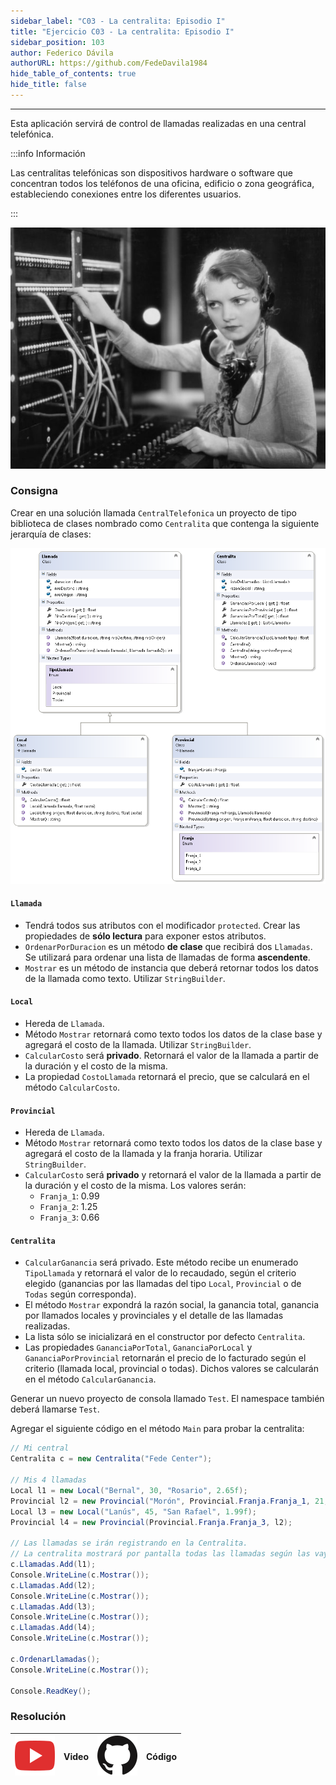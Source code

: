 ```yaml
---
sidebar_label: "C03 - La centralita: Episodio I"
title: "Ejercicio C03 - La centralita: Episodio I"
sidebar_position: 103
author: Federico Dávila
authorURL: https://github.com/FedeDavila1984
hide_table_of_contents: true
hide_title: false
---
```

---
Esta aplicación servirá de control de llamadas realizadas en una central telefónica.

:::info Información

Las centralitas telefónicas son dispositivos hardware o software que concentran todos los teléfonos de una oficina, edificio o zona geográfica, estableciendo conexiones entre los diferentes usuarios.

:::

![Centralita tradicional](/clases/08-herencia/ejercicios/centralita-tradicional.jpg)

### Consigna
Crear en una solución llamada `CentralTelefonica` un proyecto de tipo biblioteca de clases nombrado como `Centralita` que contenga la siguiente jerarquía de clases:

![Diagrama de clases](/clases/08-herencia/ejercicios/centralita-diagram.png)

#### `Llamada`
* Tendrá todos sus atributos con el modificador `protected`. Crear las propiedades de **sólo lectura** para exponer estos atributos.
* `OrdenarPorDuracion` es un método **de clase** que recibirá dos `Llamadas`. Se utilizará para ordenar una lista de llamadas de forma **ascendente**.
* `Mostrar` es un método de instancia que deberá retornar todos los datos de la llamada como texto. Utilizar `StringBuilder`.

#### `Local`
* Hereda de `Llamada`.
* Método `Mostrar` retornará como texto todos los datos de la clase base y agregará el costo de la llamada. Utilizar `StringBuilder`.
* `CalcularCosto` será **privado**. Retornará el valor de la llamada a partir de la duración y el costo de la misma.
* La propiedad `CostoLlamada` retornará el precio, que se calculará en el método `CalcularCosto`.

#### `Provincial`
* Hereda de `Llamada`.
* Método `Mostrar` retornará como texto todos los datos de la clase base y agregará el costo de la llamada y la franja horaria. Utilizar `StringBuilder`.
* `CalcularCosto` será **privado** y retornará el valor de la llamada a partir de la duración y el costo de la misma. Los valores serán: 
  * `Franja_1`: 0.99
  * `Franja_2`: 1.25
  * `Franja_3`: 0.66

#### `Centralita`
* `CalcularGanancia` será privado. Este método recibe un enumerado `TipoLlamada` y retornará el valor de lo recaudado, según el criterio elegido (ganancias por las llamadas del tipo `Local`, `Provincial` o de `Todas` según corresponda).
* El método `Mostrar` expondrá la razón social, la ganancia total, ganancia por llamados locales y provinciales y el detalle de las llamadas realizadas.
* La lista sólo se inicializará en el constructor por defecto `Centralita`.
* Las propiedades `GananciaPorTotal`, `GananciaPorLocal` y `GananciaPorProvincial` retornarán el precio de lo facturado según el criterio (llamada local, provincial o todas). Dichos valores se calcularán en el método `CalcularGanancia`.

Generar un nuevo proyecto de consola llamado `Test`. El namespace también deberá llamarse `Test`. 

Agregar el siguiente código en el método `Main` para probar la centralita:

```csharp
// Mi central
Centralita c = new Centralita("Fede Center");

// Mis 4 llamadas
Local l1 = new Local("Bernal", 30, "Rosario", 2.65f);
Provincial l2 = new Provincial("Morón", Provincial.Franja.Franja_1, 21, "Bernal");
Local l3 = new Local("Lanús", 45, "San Rafael", 1.99f);
Provincial l4 = new Provincial(Provincial.Franja.Franja_3, l2);

// Las llamadas se irán registrando en la Centralita.
// La centralita mostrará por pantalla todas las llamadas según las vaya registrando.
c.Llamadas.Add(l1);
Console.WriteLine(c.Mostrar());
c.Llamadas.Add(l2);
Console.WriteLine(c.Mostrar());
c.Llamadas.Add(l3);
Console.WriteLine(c.Mostrar());
c.Llamadas.Add(l4);
Console.WriteLine(c.Mostrar());

c.OrdenarLlamadas();
Console.WriteLine(c.Mostrar());

Console.ReadKey();
```

### Resolución
| ![img](/base/youtube.svg) | Video | ![img](/base/github.svg) | Código |
| :-----------------------: | :---: | :----------------------: | :----: |